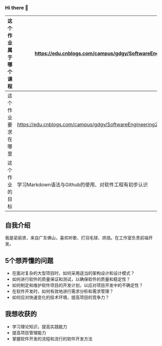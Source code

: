 ### Hi there 👋
| 这个作业属于哪个课程 | https://edu.cnblogs.com/campus/gdgy/SoftwareEngineering2024/ |
| ----------------- |--------------- |
| 这个作业要求在哪里| https://edu.cnblogs.com/campus/gdgy/SoftwareEngineering2024/homework/13135 |
| 这个作业的目标 | 学习Markdown语法与Github的使用、对软件工程有初步认识 |

## 自我介绍
我是梁丽贤，来自广东佛山，喜欢听歌、打羽毛球、烘焙。在工作室负责前端开发。

## 5个想弄懂的问题
- 在面对复杂的大型项目时，如何采用适当的架构设计和设计模式？
- 如何进行软件的质量保证和测试，以确保软件的质量和稳定性？
- 如何制定和维护软件项目的开发计划，以应对项目开发中的不确定性？
- 在软件开发时，如何有效地进行需求分析和需求管理？
- 如何应对快速变化的技术环境，提高项目的竞争力？

## 我想收获的
- 学习理论知识，提高实践能力
- 提高项目管理能力
- 掌握软件开发的流程和流行的软件开发方法
